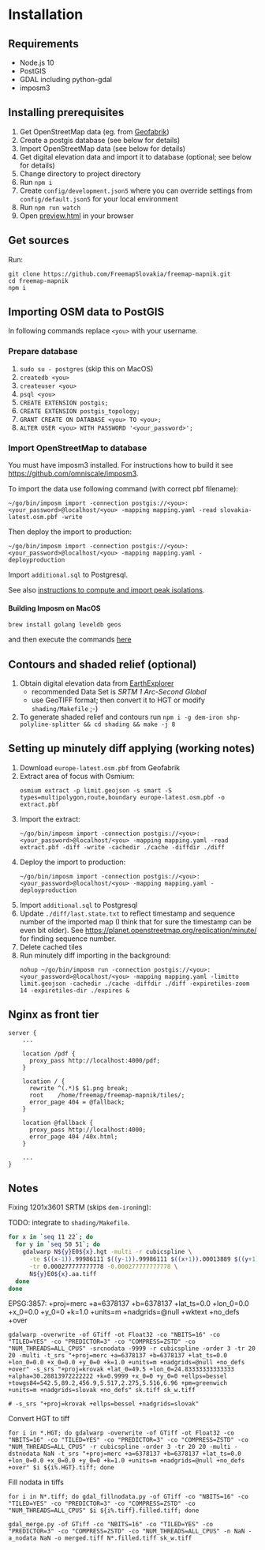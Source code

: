 # Installation

## Requirements

- Node.js 10
- PostGIS
- GDAL including python-gdal
- imposm3

## Installing prerequisites

1. Get OpenStreetMap data (eg. from [Geofabrik](http://download.geofabrik.de/))
1. Create a postgis database (see below for details)
1. Import OpenStreetMap data (see below for details)
1. Get digital elevation data and import it to database (optional; see below for details)
1. Change directory to project directory
1. Run `npm i`
1. Create `config/development.json5` where you can override settings from `config/default.json5` for your local environment
1. Run `npm run watch`
1. Open [preview.html](../preview.html) in your browser

## Get sources

Run:

```
git clone https://github.com/FreemapSlovakia/freemap-mapnik.git
cd freemap-mapnik
npm i
```

## Importing OSM data to PostGIS

In following commands replace `<you>` with your username.

### Prepare database

1. `sudo su - postgres` (skip this on MacOS)
1. `createdb <you>`
1. `createuser <you>`
1. `psql <you>`
1. `CREATE EXTENSION postgis;`
1. `CREATE EXTENSION postgis_topology;`
1. `GRANT CREATE ON DATABASE <you> TO <you>;`
1. `ALTER USER <you> WITH PASSWORD '<your_password>';`

### Import OpenStreetMap to database

You must have imposm3 installed. For instructions how to build it see https://github.com/omniscale/imposm3.

To import the data use following command (with correct pbf filename):

```
~/go/bin/imposm import -connection postgis://<you>:<your_password>@localhost/<you> -mapping mapping.yaml -read slovakia-latest.osm.pbf -write
```

Then deploy the import to production:

```
~/go/bin/imposm import -connection postgis://<you>:<your_password>@localhost/<you> -mapping mapping.yaml -deployproduction
```

Import `additional.sql` to Postgresql.

See also [instructions to compute and import peak isolations](./PEAK_ISOLATION.md).

#### Building Imposm on MacOS

```
brew install golang leveldb geos
```

and then execute the commands [here](https://github.com/omniscale/imposm3/#compile)

## Contours and shaded relief (optional)

1. Obtain digital elevation data from [EarthExplorer](https://earthexplorer.usgs.gov/)
   - recommended Data Set is _SRTM 1 Arc-Second Global_
   - use GeoTIFF format; then convert it to HGT or modify `shading/Makefile` ;-)
1. To generate shaded relief and contours run `npm i -g dem-iron shp-polyline-splitter && cd shading && make -j 8`

## Setting up minutely diff applying (working notes)

1. Download `europe-latest.osm.pbf` from Geofabrik
1. Extract area of focus with Osmium:
   ```
   osmium extract -p limit.geojson -s smart -S types=multipolygon,route,boundary europe-latest.osm.pbf -o extract.pbf
   ```
1. Import the extract:
   ```
   ~/go/bin/imposm import -connection postgis://<you>:<your_password>@localhost/<you> -mapping mapping.yaml -read extract.pbf -diff -write -cachedir ./cache -diffdir ./diff
   ```
1. Deploy the import to production:
   ```
   ~/go/bin/imposm import -connection postgis://<you>:<your_password>@localhost/<you> -mapping mapping.yaml -deployproduction
   ```
1. Import `additional.sql` to Postgresql
1. Update `./diff/last.state.txt` to reflect timestamp and sequence number of the imported map (I think that for sure the timestamp can be even bit older).
   See https://planet.openstreetmap.org/replication/minute/ for finding sequence number.
1. Delete cached tiles
1. Run minutely diff importing in the background:
   ```
   nohup ~/go/bin/imposm run -connection postgis://<you>:<your_password>@localhost/<you> -mapping mapping.yaml -limitto limit.geojson -cachedir ./cache -diffdir ./diff -expiretiles-zoom 14 -expiretiles-dir ./expires &
   ```

## Nginx as front tier

```
server {
    ...

    location /pdf {
      proxy_pass http://localhost:4000/pdf;
    }

    location / {
      rewrite ^(.*)$ $1.png break;
      root    /home/freemap/freemap-mapnik/tiles/;
      error_page 404 = @fallback;
    }

    location @fallback {
      proxy_pass http://localhost:4000;
      error_page 404 /40x.html;
    }

    ...
}
```

## Notes
Fixing 1201x3601 SRTM (skips `dem-iron`ing):

TODO: integrate to `shading/Makefile`.

```bash
for x in `seq 11 22`; do
  for y in `seq 50 51`; do
    gdalwarp N${y}E0${x}.hgt -multi -r cubicspline \
      -te $((x-1)).99986111 $((y-1)).99986111 $((x+1)).00013889 $((y+1)).00013889 \
      -tr 0.000277777777778 -0.000277777777778 \
      N${y}E0${x}.aa.tiff
  done
done
```

EPSG:3857: +proj=merc +a=6378137 +b=6378137 +lat_ts=0.0 +lon_0=0.0 +x_0=0.0 +y_0=0 +k=1.0 +units=m +nadgrids=@null +wktext +no_defs +over

```
gdalwarp -overwrite -of GTiff -ot Float32 -co "NBITS=16" -co "TILED=YES" -co "PREDICTOR=3" -co "COMPRESS=ZSTD" -co "NUM_THREADS=ALL_CPUS" -srcnodata -9999 -r cubicspline -order 3 -tr 20 20 -multi -t_srs "+proj=merc +a=6378137 +b=6378137 +lat_ts=0.0 +lon_0=0.0 +x_0=0.0 +y_0=0 +k=1.0 +units=m +nadgrids=@null +no_defs +over" -s_srs "+proj=krovak +lat_0=49.5 +lon_0=24.83333333333333 +alpha=30.28813972222222 +k=0.9999 +x_0=0 +y_0=0 +ellps=bessel +towgs84=542.5,89.2,456.9,5.517,2.275,5.516,6.96 +pm=greenwich +units=m +nadgrids=slovak +no_defs" sk.tiff sk_w.tiff

# -s_srs "+proj=krovak +ellps=bessel +nadgrids=slovak"
```

Convert HGT to tiff

```
for i in *.HGT; do gdalwarp -overwrite -of GTiff -ot Float32 -co "NBITS=16" -co "TILED=YES" -co "PREDICTOR=3" -co "COMPRESS=ZSTD" -co "NUM_THREADS=ALL_CPUS" -r cubicspline -order 3 -tr 20 20 -multi -dstnodata NaN -t_srs "+proj=merc +a=6378137 +b=6378137 +lat_ts=0.0 +lon_0=0.0 +x_0=0.0 +y_0=0 +k=1.0 +units=m +nadgrids=@null +no_defs +over" $i ${i%.HGT}.tiff; done
```

Fill nodata in tiffs

```
for i in N*.tiff; do gdal_fillnodata.py -of GTiff -co "NBITS=16" -co "TILED=YES" -co "PREDICTOR=3" -co "COMPRESS=ZSTD" -co "NUM_THREADS=ALL_CPUS" $i ${i%.tiff}.filled.tiff; done
```

```
gdal_merge.py -of GTiff -co "NBITS=16" -co "TILED=YES" -co "PREDICTOR=3" -co "COMPRESS=ZSTD" -co "NUM_THREADS=ALL_CPUS" -n NaN -a_nodata NaN -o merged.tiff N*.filled.tiff sk_w.tiff
```
